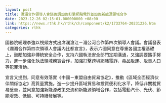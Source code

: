 ```yaml
---
layout: post
title: 瀾湄合作領導人會議強調加強打擊網賭電詐並加強新能源領域合作
date: 2023-12-26 02:15:01.000000000 +08:00
link: https://news.rthk.hk/rthk/ch/component/k2/1733764-20231226.htm
categories: rthk
---
```


國務院總理李強以視頻方式出席瀾滄江－湄公河合作第四次領導人會議。會議發表《瀾湄合作第四次領導人會議內比都宣言》，表示六國同意在尊重各國主權基礎上，鼓勵加強非傳統安全合作，支持六國執法安全部門定期溝通，又強調要攜手努力，進一步強化執法領域務實合作，加強打擊跨境網賭電詐、毒品販運、販賣人口等犯罪活動。

宣言又提到，同意有效落實《中國－東盟自由貿易協定》，推動《區域全面經濟伙伴關係協定》高質量實施，進一步提升區域貿易和投資便利化水平，降低非關稅貿易壁壘，並同意加強新能源政策交流和新能源領域合作，包括電動汽車、光伏、節能增效、低碳、可持續發展等。
